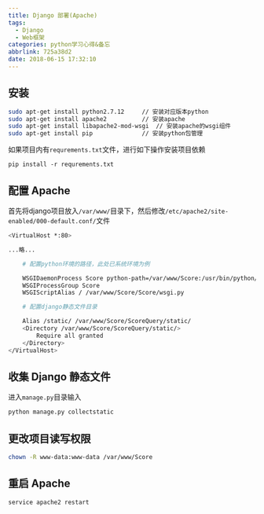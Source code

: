 ```yaml
---
title: Django 部署(Apache)
tags:
  - Django
  - Web框架
categories: python学习心得&备忘
abbrlink: 725a38d2
date: 2018-06-15 17:32:10
---
```


## 安装
```bash
sudo apt-get install python2.7.12     // 安装对应版本python
sudo apt-get install apache2          // 安装apache
sudo apt-get install libapache2-mod-wsgi  // 安装apache的wsgi组件
sudo apt-get install pip              // 安装python包管理
```
如果项目内有`requrements.txt`文件，进行如下操作安装项目依赖
```
pip install -r requrements.txt
```

## 配置 Apache

首先将django项目放入`/var/www/`目录下，然后修改`/etc/apache2/site-enabled/000-default.conf/`文件

<!--more-->
```bash
<VirtualHost *:80>

...略...

	# 配置python环境的路径，此处已系统环境为例

	WSGIDaemonProcess Score python-path=/var/www/Score:/usr/bin/python/lib/python2.7/site-packages
	WSGIProcessGroup Score
	WSGIScriptAlias / /var/www/Score/Score/wsgi.py

	# 配置django静态文件目录

	Alias /static/ /var/www/Score/ScoreQuery/static/
	<Directory /var/www/Score/ScoreQuery/static/>
		Require all granted
	</Directory>
</VirtualHost>
```

## 收集 Django 静态文件

进入`manage.py`目录输入
```bash
python manage.py collectstatic
```

## 更改项目读写权限

```bash
chown -R www-data:www-data /var/www/Score
```

## 重启 Apache
```bash
service apache2 restart
```
